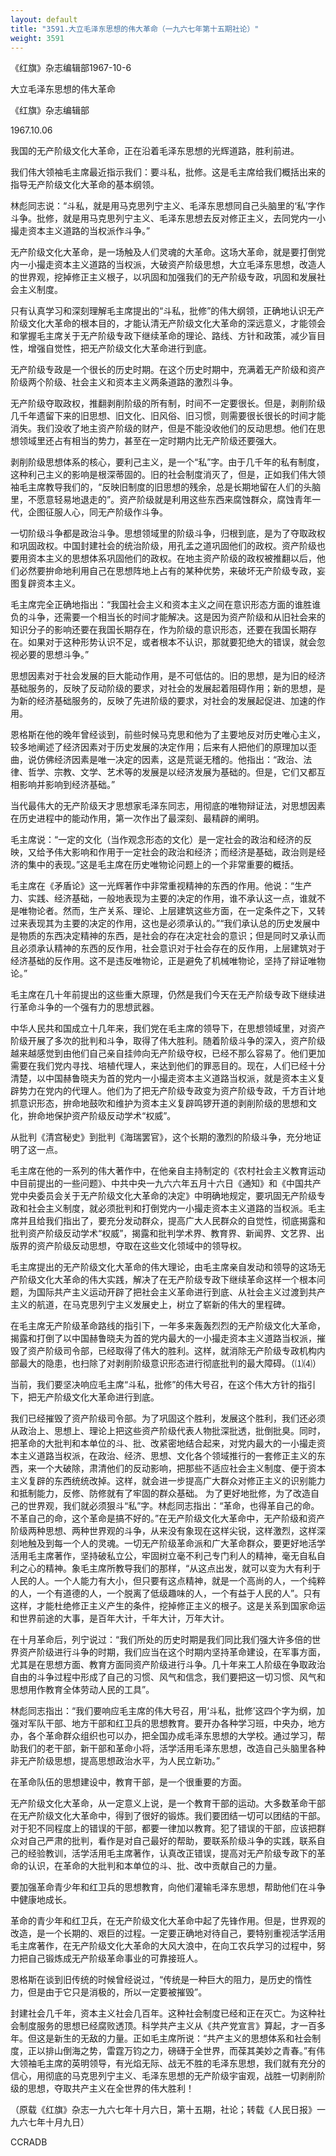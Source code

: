 ```yaml
---
layout: default
title: "3591.大立毛泽东思想的伟大革命（一九六七年第十五期社论）"
weight: 3591
---
```


《红旗》杂志编辑部1967-10-6

大立毛泽东思想的伟大革命

《红旗》杂志编辑部

1967.10.06

我国的无产阶级文化大革命，正在沿着毛泽东思想的光辉道路，胜利前进。

我们伟大领袖毛主席最近指示我们：要斗私，批修。这是毛主席给我们概括出来的指导无产阶级文化大革命的基本纲领。

林彪同志说：“斗私，就是用马克思列宁主义、毛泽东思想同自己头脑里的‘私’字作斗争。批修，就是用马克思列宁主义、毛泽东思想去反对修正主义，去同党内一小撮走资本主义道路的当权派作斗争。”

无产阶级文化大革命，是一场触及人们灵魂的大革命。这场大革命，就是要打倒党内一小撮走资本主义道路的当权派，大破资产阶级思想，大立毛泽东思想，改造人的世界观，挖掉修正主义根子，以巩固和加强我们的无产阶级专政，巩固和发展社会主义制度。

只有认真学习和深刻理解毛主席提出的“斗私，批修”的伟大纲领，正确地认识无产阶级文化大革命的根本目的，才能认清无产阶级文化大革命的深远意义，才能领会和掌握毛主席关于无产阶级专政下继续革命的理论、路线、方针和政策，减少盲目性，增强自觉性，把无产阶级文化大革命进行到底。

无产阶级专政是一个很长的历史时期。在这个历史时期中，充满着无产阶级和资产阶级两个阶级、社会主义和资本主义两条道路的激烈斗争。

无产阶级夺取政权，推翻剥削阶级的所有制，时间不一定要很长。但是，剥削阶级几千年遗留下来的旧思想、旧文化、旧风俗、旧习惯，则需要很长很长的时间才能消失。我们没收了地主资产阶级的财产，但是不能没收他们的反动思想。他们在思想领域里还占有相当的势力，甚至在一定时期内比无产阶级还要强大。

剥削阶级思想体系的核心，要利己主义，是一个“私”字。由于几千年的私有制度，这种利己主义的影响是根深蒂固的。旧的社会制度消灭了，但是，正如我们伟大领袖毛主席教导我们的，“反映旧制度的旧思想的残余，总是长期地留在人们的头脑里，不愿意轻易地退走的”。资产阶级就是利用这些东西来腐蚀群众，腐蚀青年一代，企图征服人心，同无产阶级作斗争。

一切阶级斗争都是政治斗争。思想领域里的阶级斗争，归根到底，是为了夺取政权和巩固政权。中国封建社会的统治阶级，用孔孟之道巩固他们的政权。资产阶级也要用资本主义的思想体系巩固他们的政权。在地主资产阶级的政权被推翻以后，他们必然要拚命地利用自己在思想阵地上占有的某种优势，来破坏无产阶级专政，妄图复辟资本主义。

毛主席完全正确地指出：“我国社会主义和资本主义之间在意识形态方面的谁胜谁负的斗争，还需要一个相当长的时间才能解决。这是因为资产阶级和从旧社会来的知识分子的影响还要在我国长期存在，作为阶级的意识形态，还要在我国长期存在。如果对于这种形势认识不足，或者根本不认识，那就要犯绝大的错误，就会忽视必要的思想斗争。”

思想因素对于社会发展的巨大能动作用，是不可低估的。旧的思想，是为旧的经济基础服务的，反映了反动阶级的要求，对社会的发展起着阻碍作用；新的思想，是为新的经济基础服务的，反映了先进阶级的要求，对社会的发展起促进、加速的作用。

恩格斯在他的晚年曾经谈到，前些时候马克思和他为了主要地反对历史唯心主义，较多地阐述了经济因素对于历史发展的决定作用；后来有人把他们的原理加以歪曲，说仿佛经济因素是唯一决定的因素，这是荒诞无稽的。他指出：“政治、法律、哲学、宗教、文学、艺术等的发展是以经济发展为基础的。但是，它们又都互相影响并影响到经济基础。”

当代最伟大的无产阶级天才思想家毛泽东同志，用彻底的唯物辩证法，对思想因素在历史进程中的能动作用，第一次作出了最深刻、最精辟的阐明。

毛主席说：“一定的文化（当作观念形态的文化）是一定社会的政治和经济的反映，又给予伟大影响和作用于一定社会的政治和经济；而经济是基础，政治则是经济的集中的表现。”这是毛主席在历史唯物论问题上的一个非常重要的概括。

毛主席在《矛盾论》这一光辉著作中非常重视精神的东西的作用。他说：“生产力、实践、经济基础，一般地表现为主要的决定的作用，谁不承认这一点，谁就不是唯物论者。然而，生产关系、理论、上层建筑这些方面，在一定条件之下，又转过来表现其为主要的决定的作用，这也是必须承认的。”“我们承认总的历史发展中是物质的东西决定精神的东西，是社会的存在决定社会的意识；但是同时又承认而且必须承认精神的东西的反作用，社会意识对于社会存在的反作用，上层建筑对于经济基础的反作用。这不是违反唯物论，正是避免了机械唯物论，坚持了辩证唯物论。”

毛主席在几十年前提出的这些重大原理，仍然是我们今天在无产阶级专政下继续进行革命斗争的一个强有力的思想武器。

中华人民共和国成立十几年来，我们党在毛主席的领导下，在思想领域里，对资产阶级开展了多次的批判和斗争，取得了伟大胜利。随着阶级斗争的深入，资产阶级越来越感觉到由他们自己亲自挂帅向无产阶级夺权，已经不那么容易了。他们更加需要在我们党内寻找、培植代理人，来达到他们的罪恶目的。现在，人们已经十分清楚，以中国赫鲁晓夫为首的党内一小撮走资本主义道路当权派，就是资本主义复辟势力在党内的代理人。他们为了把无产阶级专政变为资产阶级专政，千方百计地抓意识形态，拚命地鼓吹和维护为资本主义复辟鸣锣开道的剥削阶级的思想和文化，拚命地保护资产阶级反动学术“权威”。

从批判《清宫秘史》到批判《海瑞罢官》，这个长期的激烈的阶级斗争，充分地证明了这一点。

毛主席在他的一系列的伟大著作中，在他亲自主持制定的《农村社会主义教育运动中目前提出的一些问题》、中共中央一九六六年五月十六日《通知》和《中国共产党中央委员会关于无产阶级文化大革命的决定》中明确地规定，要巩固无产阶级专政和社会主义制度，就必须批判和打倒党内一小撮走资本主义道路的当权派。毛主席并且给我们指出了，要充分发动群众，提高广大人民群众的自觉性，彻底揭露和批判资产阶级反动学术“权威”，揭露和批判学术界、教育界、新闻界、文艺界、出版界的资产阶级反动思想，夺取在这些文化领域中的领导权。

毛主席提出的无产阶级文化大革命的伟大理论，由毛主席亲自发动和领导的这场无产阶级文化大革命的伟大实践，解决了在无产阶级专政下继续革命这样一个根本问题，为国际共产主义运动开辟了把社会主义革命进行到底、从社会主义过渡到共产主义的航道，在马克思列宁主义发展史上，树立了崭新的伟大的里程碑。

在毛主席无产阶级革命路线的指引下，一年多来轰轰烈烈的无产阶级文化大革命，揭露和打倒了以中国赫鲁晓夫为首的党内最大的一小撮走资本主义道路当权派，摧毁了资产阶级司令部，已经取得了伟大的胜利。这样，就消除无产阶级专政机构内部最大的隐患，也扫除了对剥削阶级意识形态进行彻底批判的最大障碍。（⑴⑷）

当前，我们要坚决响应毛主席“斗私，批修”的伟大号召，在这个伟大方针的指引下，把无产阶级文化大革命进行到底。

我们已经摧毁了资产阶级司令部。为了巩固这个胜利，发展这个胜利，我们还必须从政治上、思想上、理论上把这些资产阶级代表人物批深批透，批倒批臭。同时，把革命的大批判和本单位的斗、批、改紧密地结合起来，对党内最大的一小撮走资本主义道路当权派，在政治、经济、思想、文化各个领域推行的一套修正主义的东西，来一个大破除，肃清他们的反动影响，把那些不适应社会主义制度、便于资本主义复辟的东西统统改掉。这样，就会进一步提高广大群众对修正主义的识别能力和抵制能力，反修、防修就有了牢固的群众基础。    为了更好地批修，为了改造自己的世界观，我们就必须狠斗“私”字。林彪同志指出：“革命，也得革自己的命。不革自己的命，这个革命是搞不好的。”在无产阶级文化大革命中，无产阶级和资产阶级两种思想、两种世界观的斗争，从来没有象现在这样尖锐，这样激烈，这样深刻地触及到每一个人的灵魂。一切无产阶级革命派和广大革命群众，要更好地活学活用毛主席著作，坚持破私立公，牢固树立毫不利己专门利人的精神，毫无自私自利之心的精神。象毛主席所教导我们的那样，“从这点出发，就可以变为大有利于人民的人。一个人能力有大小，但只要有这点精神，就是一个高尚的人，一个纯粹的人，一个有道德的人，一个脱离了低级趣味的人，一个有益于人民的人”。只有这样，才能杜绝修正主义产生的条件，挖掉修正主义的根子。这是关系到国家命运和世界前途的大事，是百年大计，千年大计，万年大计。

在十月革命后，列宁说过：“我们所处的历史时期是我们同比我们强大许多倍的世界资产阶级进行斗争的时期，我们应当在这个时期内坚持革命建设，在军事方面，尤其是在思想方面、教育方面同资产阶级进行斗争。几十年来工人阶级在争取政治自由的斗争过程中形成了自己的习惯、风气和信念，我们要把这一切习惯、风气和思想用作教育全体劳动人民的工具”。

林彪同志指出：“我们要响应毛主席的伟大号召，用‘斗私，批修’这四个字为纲，加强对军队干部、地方干部和红卫兵的思想教育。要开办各种学习班，中央办，地方办，各个革命群众组织也可以办，把全国办成毛泽东思想的大学校。通过学习，帮助我们的老干部，新干部和革命小将，活学活用毛泽东思想，改造自己头脑里各种非无产阶级思想，提高思想政治水平，为人民立新功。”

在革命队伍的思想建设中，教育干部，是一个很重要的方面。

无产阶级文化大革命，从一定意义上说，是一个教育干部的运动。大多数革命干部在无产阶级文化大革命中，得到了很好的锻炼。我们要团结一切可以团结的干部。对于犯不同程度上的错误的干部，都要一律加以教育。犯了错误的干部，应该把群众对自己严肃的批判，看作是对自己最好的帮助，要联系阶级斗争的实践，联系自己的经验教训，活学活用毛主席著作，认真改正错误，提高对无产阶级专政下的革命的认识，在革命的大批判和本单位的斗、批、改中贡献自己的力量。

要加强革命青少年和红卫兵的思想教育，向他们灌输毛泽东思想，帮助他们在斗争中健康地成长。

革命的青少年和红卫兵，在无产阶级文化大革命中起了先锋作用。但是，世界观的改造，是一个长期的、艰巨的过程。一定要正确地对待自己，要特别重视活学活用毛主席著作，在无产阶级文化大革命的大风大浪中，在向工农兵学习的过程中，努力把自己锻炼成无产阶级革命事业的可靠接班人。

恩格斯在谈到旧传统的时候曾经说过，“传统是一种巨大的阻力，是历史的惰性力，但是由于它只是消极的，所以一定要被摧毁”。

封建社会几千年，资本主义社会几百年。这种社会制度已经和正在灭亡。为这种社会制度服务的思想已经腐败透顶。科学共产主义从《共产党宣言》算起，才一百多年。但这是新生的无敌的力量。正如毛主席所说：“共产主义的思想体系和社会制度，正以排山倒海之势，雷霆万钧之力，磅礴于全世界，而葆其美妙之青春。”有伟大领袖毛主席的英明领导，有光焰无际、战无不胜的毛泽东思想，我们就有充分的信心，用彻底的马克思列宁主义、毛泽东思想的无产阶级宇宙观，战胜一切剥削阶级的思想，夺取共产主义在全世界的伟大胜利！

（原载《红旗》杂志一九六七年十月六日，第十五期，社论；转载《人民日报》一九六七年十月九日）

CCRADB

